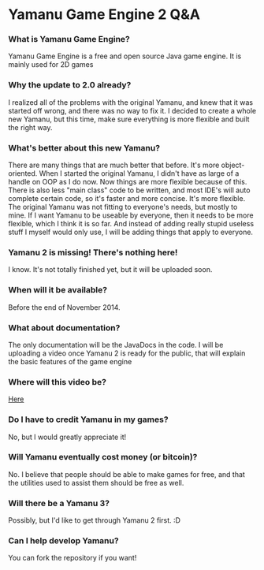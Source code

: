 Yamanu Game Engine 2 Q&A
====================

<h3>What is Yamanu Game Engine?</h3>
Yamanu Game Engine is a free and open source Java game engine. It is mainly used for 2D games

<h3>Why the update to 2.0 already?</h3>
I realized all of the problems with the original Yamanu, and knew that it was started off wrong, and there was no way to fix it. I decided to create a whole new Yamanu, but this time, make sure everything is more flexible and built the right way.

<h3>What's better about this new Yamanu?</h3>
There are many things that are much better that before. It's more object-oriented. When I started the original Yamanu, I didn't have as large of a handle on OOP as I do now. Now things are more flexible because of this. There is also less "main class" code to be written, and most IDE's will auto complete certain code, so it's faster and more concise. It's more flexible. The original Yamanu was not fitting to everyone's needs, but mostly to mine. If I want Yamanu to be useable by everyone, then it needs to be more flexible, which I think it is so far. And instead of adding really stupid useless stuff I myself would only use, I will be adding things that apply to everyone.

<h3>Yamanu 2 is missing! There's nothing here!</h3>
I know. It's not totally finished yet, but it will be uploaded soon.

<h3>When will it be available?</h3>
Before the end of November 2014.

<h3>What about documentation?</h3>
The only documentation will be the JavaDocs in the code. I will be uploading a video once Yamanu 2 is ready for the public, that will explain the basic features of the game engine

<h3>Where will this video be?</h3>
<a href="http://www.youtube.com/TheGandalf1209">Here</a>

<h3>Do I have to credit Yamanu in my games?</h3>
No, but I would greatly appreciate it!

<h3>Will Yamanu eventually cost money (or bitcoin)?</h3>
No. I believe that people should be able to make games for free, and that the utilities used to assist them should be free as well.

<h3>Will there be a Yamanu 3?</h3>
Possibly, but I'd like to get through Yamanu 2 first. :D

<h3>Can I help develop Yamanu?</h3>
You can fork the repository if you want!

